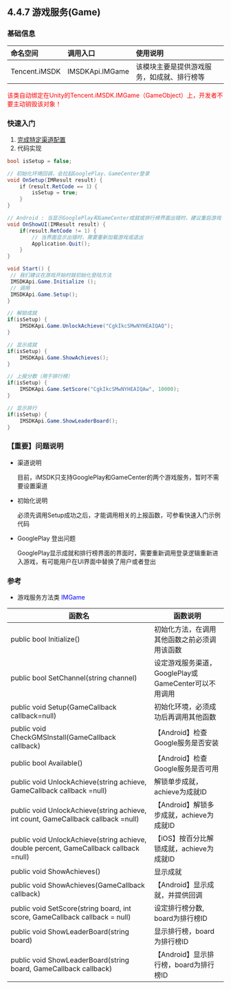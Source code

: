 ## 4.4.7 游戏服务(Game)

### 基础信息

| 命名空间 | 调用入口 |使用说明|
| :-- |:-- |:--|
| Tencent.iMSDK | IMSDKApi.IMGame |该模块主要是提供游戏服务，如成就、排行榜等|

<font color=red>该类自动绑定在Unity的Tencent.iMSDK.IMGame（GameObject）上，开发者不要主动销毁该对象！</font>


### 快速入门

1. [完成特定渠道配置](../../Channel/README.md)
2. 代码实现

```cs
bool isSetup = false;

// 初始化环境回调，会拉起GooglePlay、GameCenter登录
void OnSetup(IMResult result) {
    if（result.RetCode == 1）{
        isSetup = true;
    }
}

// Android : 当显示GooglePlay和GameCenter成就或排行榜界面出错时，建议重启游戏
void OnShowUI(IMResult result) {
    if(result.RetCode != 1) {
        // 当界面显示出错时，需要重新加载游戏或退出
        Application.Quit();
    }
}

void Start() {
 // 我们建议在游戏开始时就初始化登陆方法
 IMSDKApi.Game.Initialize ();
 // 调用
 IMSDKApi.Game.Setup();
}

// 解锁成就
if(isSetup) {
    IMSDKApi.Game.UnlockAchieve("CgkIkcSMwNYHEAIQAQ");
}

// 显示成就
if(isSetup) {
    IMSDKApi.Game.ShowAchieves();
}

// 上报分数（用于排行榜）
if(isSetup) {
    IMSDKApi.Game.SetScore("CgkIkcSMwNYHEAIQAw", 10000);
}

// 显示排行
if(isSetup) {
    IMSDKApi.Game.ShowLeaderBoard();
}

```

### 【重要】问题说明

* 渠道说明

    目前，iMSDK只支持GooglePlay和GameCenter的两个游戏服务，暂时不需要设置渠道

* 初始化说明
    
    必须先调用Setup成功之后，才能调用相关的上报函数，可参看快速入门示例代码

* GooglePlay 登出问题

    GooglePlay显示成就和排行榜界面的界面时，需要重新调用登录逻辑重新进入游戏，有可能用户在UI界面中替换了用户或者登出

    
### 参考

* 游戏服务方法类 <font color=blue>IMGame</font>

| 函数名 | 函数说明 |
| -- | -- |
| public bool Initialize() | 初始化方法，在调用其他函数之前必须调用该函数 |
| public bool SetChannel(string channel) | 设定游戏服务渠道，GooglePlay或GameCenter可以不用调用 |
| public void Setup(GameCallback callback=null) | 初始化环境，必须成功后再调用其他函数 |
| public void CheckGMSInstall(GameCallback callback) | 【Android】检查Google服务是否安装 |
| public bool Available() | 【Android】检查Google服务是否可用 |
| public void UnlockAchieve(string achieve, GameCallback callback =null) | 解锁单步成就，achieve为成就ID |
| public void UnlockAchieve(string achieve, int count, GameCallback callback =null) | 【Android】解锁多步成就，achieve为成就ID |
| public void UnlockAchieve(string achieve, double percent, GameCallback callback =null) | 【iOS】按百分比解锁成就，achieve为成就ID |
| public void ShowAchieves() | 显示成就 |
| public void ShowAchieves(GameCallback callback) | 【Android】显示成就，并提供回调 |
| public void SetScore(string board, int score, GameCallback callback = null) | 设定排行榜分数, board为排行榜ID |
| public void ShowLeaderBoard(string board) | 显示排行榜，board为排行榜ID | 
| public void ShowLeaderBoard(string board, GameCallback callback) | 【Android】显示排行榜，board为排行榜ID |




